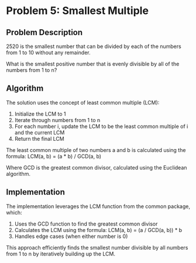 # Problem 5: Smallest Multiple

## Problem Description
2520 is the smallest number that can be divided by each of the numbers from 1 to 10 without any remainder.

What is the smallest positive number that is evenly divisible by all of the numbers from 1 to n?

## Algorithm
The solution uses the concept of least common multiple (LCM):

1. Initialize the LCM to 1
2. Iterate through numbers from 1 to n
3. For each number i, update the LCM to be the least common multiple of i and the current LCM
4. Return the final LCM

The least common multiple of two numbers a and b is calculated using the formula:
LCM(a, b) = (a * b) / GCD(a, b)

Where GCD is the greatest common divisor, calculated using the Euclidean algorithm.

## Implementation
The implementation leverages the LCM function from the common package, which:
1. Uses the GCD function to find the greatest common divisor
2. Calculates the LCM using the formula: LCM(a, b) = (a / GCD(a, b)) * b
3. Handles edge cases (when either number is 0)

This approach efficiently finds the smallest number divisible by all numbers from 1 to n by iteratively building up the LCM.